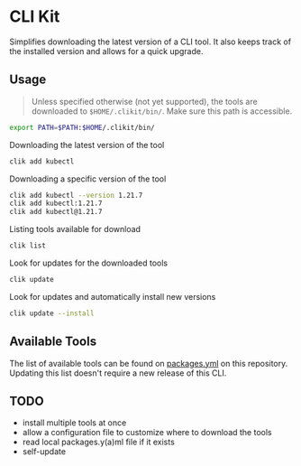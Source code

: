 # CLI Kit

Simplifies downloading the latest version of a CLI tool. It also keeps track of the installed version and allows for a quick upgrade.

## Usage

> Unless specified otherwise (not yet supported), the tools are downloaded to `$HOME/.clikit/bin/`. Make sure this path is accessible.
```bash
export PATH=$PATH:$HOME/.clikit/bin/
```

Downloading the latest version of the tool

```bash
clik add kubectl
```

Downloading a specific version of the tool

```bash
clik add kubectl --version 1.21.7
clik add kubectl:1.21.7
clik add kubectl@1.21.7
```

Listing tools available for download

```bash
clik list
```

Look for updates for the downloaded tools

```bash
clik update
```

Look for updates and automatically install new versions

```bash
clik update --install
```

## Available Tools

The list of available tools can be found on [packages.yml]() on this repository. Updating this list doesn't require a new release of this CLI.


## TODO

- install multiple tools at once
- allow a configuration file to customize where to download the tools
- read local packages.y(a)ml file if it exists
- self-update
